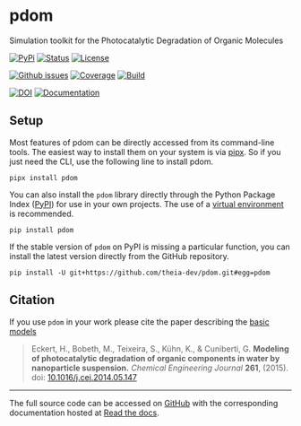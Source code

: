 # pdom
Simulation toolkit for the Photocatalytic Degradation of Organic Molecules


[![PyPi](https://img.shields.io/pypi/v/pdom.svg?style=for-the-badge)](https://pypi.org/project/pdom/)
[![Status](https://img.shields.io/pypi/status/pdom.svg?style=for-the-badge)](https://pypi.org/project/pdom/)
[![License](https://img.shields.io/github/license/theia-dev/pdom.svg?style=for-the-badge)](https://github.com/theia-dev/pdom/blob/master/LICENSE.txt)

[![Github issues](https://img.shields.io/github/issues/theia-dev/pdom.svg?style=for-the-badge)](https://github.com/theia-dev/pdom/issues)
[![Coverage](https://img.shields.io/coveralls/github/theia-dev/pdom?style=for-the-badge)](https://coveralls.io/github/theia-dev/pdom)
[![Build](https://img.shields.io/travis/theia-dev/pdom.svg?style=for-the-badge)](https://travis-ci.org/theia-dev/pdom)


[![DOI](https://img.shields.io/badge/DOI-10.1016%2Fj.cej.2014.05.147-green?style=for-the-badge)](https://doi.org/10.1016/j.cej.2014.05.147)
[![Documentation](https://img.shields.io/readthedocs/pdom.svg?style=for-the-badge)](https://pdom.readthedocs.io)



## Setup

Most features of pdom can be directly accessed from its command-line tools.
The easiest way to install them on your system is via [pipx](https://pipxproject.github.io/pipx/).
So if you just need the CLI, use the following line to install pdom.

    pipx install pdom
    

You can also install the `pdom` library directly through the Python Package Index ([PyPI](https://pypi.org)) for use in your own projects.
The use of a [virtual environment](https://docs.python.org/3/tutorial/venv.html) is recommended.

    pip install pdom


If the stable version of `pdom` on PyPI is missing a particular function, you can install the latest version directly from the GitHub repository.

    pip install -U git+https://github.com/theia-dev/pdom.git#egg=pdom

## Citation
If you use `pdom` in your work please cite the paper describing the [basic models](https://doi.org/10.1016/j.cej.2014.05.147) 


> Eckert, H., Bobeth, M., Teixeira, S., Kühn, K., & Cuniberti, G.
> **Modeling of photocatalytic degradation of organic components in water by nanoparticle suspension.**
> *Chemical Engineering Journal* **261**, (2015). 
> doi: [10.1016/j.cej.2014.05.147](https://doi.org/10.1016/j.cej.2014.05.147)

***

The full source code can be accessed on [GitHub](https://github.com/theia-dev/pdom) with the corresponding documentation hosted at [Read the docs](https://pdom.readthedocs.io).
